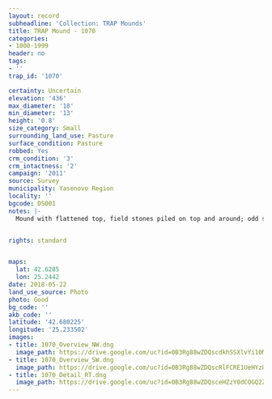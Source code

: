 ```yaml
---
layout: record
subheadline: 'Collection: TRAP Mounds'
title: TRAP Mound - 1070
categories:
- 1000-1999
header: no
tags:
- ''
trap_id: '1070'

certainty: Uncertain
elevation: '436'
max_diameter: '18'
min_diameter: '13'
height: '0.8'
size_category: Small
surrounding_land_use: Pasture
surface_condition: Pasture
robbed: Yes
crm_condition: '3'
crm_intactness: '2'
campaign: '2011'
source: Survey
municipality: Yasenovo Region
locality: ''
bgcode: DS001
notes: |-
  Mound with flattened top, field stones piled on top and around; odd shape - squarish and flattened.


rights: standard


maps:
  lat: 42.6285
  lon: 25.2442
date: 2018-05-22
land_use_source: Photo
photo: Good
bg_code: ''
akb_code: ''
latitude: '42.680225'
longitude: '25.233502'
images:
- title: 1070_Overview_NW.dng
  image_path: https://drive.google.com/uc?id=0B3Rg88wZDQscdkhSSXlvYi10MHc
- title: 1070_Overview_SW.dng
  image_path: https://drive.google.com/uc?id=0B3Rg88wZDQscRlFCRE1UeHYzUDg
- title: 1070_Detail_RT.dng
  image_path: https://drive.google.com/uc?id=0B3Rg88wZDQsceHZzY0dCOGQ2ZFk
---
```

